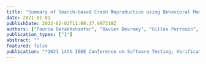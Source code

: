 ```yaml
---
title: "Summary of Search-based Crash Reproduction using Behavioral Model Seeding"
date: 2021-01-01
publishDate: 2022-02-02T11:00:27.997218Z
authors: ["Pouria Derakhshanfar", "Xavier Devroey", "Gilles Perrouin", "Andy Zaidman", "Arie van Deursen"]
publication_types: ["1"]
abstract: ""
featured: false
publication: "*2021 14th IEEE Conference on Software Testing, Verification and Validation (ICST)*"
---
```


